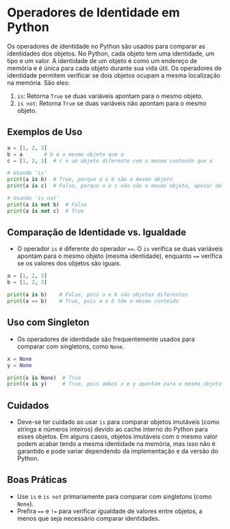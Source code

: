 
# Operadores de Identidade em Python

Os operadores de identidade no Python são usados para comparar as identidades dos objetos. No Python, cada objeto tem uma identidade, um tipo e um valor. A identidade de um objeto é como um endereço de memória e é única para cada objeto durante sua vida útil. Os operadores de identidade permitem verificar se dois objetos ocupam a mesma localização na memória. São eles:

1. `is`: Retorna `True` se duas variáveis apontam para o mesmo objeto.
2. `is not`: Retorna `True` se duas variáveis não apontam para o mesmo objeto.

## Exemplos de Uso

```python
a = [1, 2, 3]
b = a       # b é o mesmo objeto que a
c = [1, 2, 3]  # c é um objeto diferente com o mesmo conteúdo que a

# Usando 'is'
print(a is b)  # True, porque a e b são o mesmo objeto
print(a is c)  # False, porque a e c não são o mesmo objeto, apesar de terem o mesmo conteúdo

# Usando 'is not'
print(a is not b)  # False
print(a is not c)  # True
```

## Comparação de Identidade vs. Igualdade

- O operador `is` é diferente do operador `==`. O `is` verifica se duas variáveis apontam para o mesmo objeto (mesma identidade), enquanto `==` verifica se os valores dos objetos são iguais.

```python
a = [1, 2, 3]
b = [1, 2, 3]

print(a is b)    # False, pois a e b são objetos diferentes
print(a == b)    # True, pois a e b têm o mesmo conteúdo
```

## Uso com Singleton

- Os operadores de identidade são frequentemente usados para comparar com singletons, como `None`.

```python
x = None
y = None

print(x is None)  # True
print(x is y)     # True, pois ambos x e y apontam para o mesmo objeto None
```

## Cuidados 

- Deve-se ter cuidado ao usar `is` para comparar objetos imutáveis (como strings e números inteiros) devido ao cache interno do Python para esses objetos. Em alguns casos, objetos imutáveis com o mesmo valor podem acabar tendo a mesma identidade na memória, mas isso não é garantido e pode variar dependendo da implementação e da versão do Python.

## Boas Práticas

- Use `is` e `is not` primariamente para comparar com singletons (como `None`).
- Prefira `==` e `!=` para verificar igualdade de valores entre objetos, a menos que seja necessário comparar identidades.
